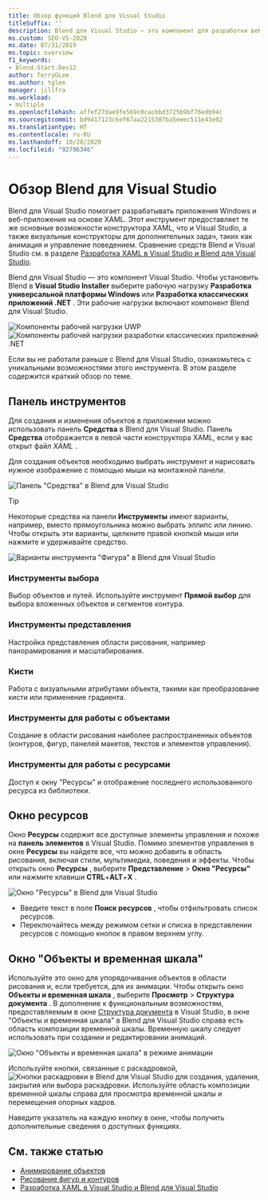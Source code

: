 ```yaml
---
title: Обзор функций Blend для Visual Studio
titleSuffix: ''
description: Blend для Visual Studio — это компонент для разработки веб- и Windows-приложений на базе XAML. Познакомьтесь с его функциями и пользовательским интерфейсом рабочей области.
ms.custom: SEO-VS-2020
ms.date: 07/31/2019
ms.topic: overview
f1_keywords:
- Blend.Start.Dev12
author: TerryGLee
ms.author: tglee
manager: jillfra
ms.workload:
- multiple
ms.openlocfilehash: affef27dae9fe569c0cacbbd3725b9bf76edb94c
ms.sourcegitcommit: bd9417123c6ef67aa2215307ba5eeec511e43e02
ms.translationtype: HT
ms.contentlocale: ru-RU
ms.lasthandoff: 10/28/2020
ms.locfileid: "92796346"
---
```

# <a name="blend-for-visual-studio-overview"></a>Обзор Blend для Visual Studio

Blend для Visual Studio помогает разрабатывать приложения Windows и веб-приложения на основе XAML. Этот инструмент предоставляет те же основные возможности конструктора XAML, что и Visual Studio, а также визуальные конструкторы для дополнительных задач, таких как анимация и управление поведением. Сравнение средств Blend и Visual Studio см. в разделе [Разработка XAML в Visual Studio и Blend для Visual Studio](../xaml-tools/designing-xaml-in-visual-studio.md).

Blend для Visual Studio — это компонент Visual Studio. Чтобы установить Blend в **Visual Studio Installer** выберите рабочую нагрузку **Разработка универсальной платформы Windows** или **Разработка классических приложений .NET** . Эти рабочие нагрузки включают компонент Blend для Visual Studio.

![Компоненты рабочей нагрузки UWP](media/installer-uwp.png)&nbsp;&nbsp;&nbsp;&nbsp;![Компоненты рабочей нагрузки разработки классических приложений .NET](media/installer-dotnet-desktop.png)

Если вы не работали раньше с Blend для Visual Studio, ознакомьтесь с уникальными возможностями этого инструмента. В этом разделе содержится краткий обзор по теме.

## <a name="tools-panel"></a>Панель инструментов

Для создания и изменения объектов в приложении можно использовать панель **Средства** в Blend для Visual Studio. Панель **Средства** отображается в левой части конструктора XAML, если у вас открыт файл *XAML* .

Для создания объектов необходимо выбрать инструмент и нарисовать нужное изображение с помощью мыши на монтажной панели.

![Панель "Средства" в Blend для Visual Studio](media/blend-tools-panel.png)

> [!TIP]
> Некоторые средства на панели **Инструменты** имеют варианты, например, вместо прямоугольника можно выбрать эллипс или линию. Чтобы открыть эти варианты, щелкните правой кнопкой мыши или нажмите и удерживайте средство.
>
> ![Варианты инструмента "Фигура" в Blend для Visual Studio](media/blend-rectangle-tool-variations.png)

### <a name="selection-tools"></a>Инструменты выбора

Выбор объектов и путей. Используйте инструмент **Прямой выбор** для выбора вложенных объектов и сегментов контура.

### <a name="view-tools"></a>Инструменты представления

Настройка представления области рисования, например панорамирования и масштабирования.

### <a name="brush-tools"></a>Кисти

Работа с визуальными атрибутами объекта, такими как преобразование кисти или применение градиента.

### <a name="object-tools"></a>Инструменты для работы с объектами

Создание в области рисования наиболее распространенных объектов (контуров, фигур, панелей макетов, текстов и элементов управления).

### <a name="asset-tools"></a>Инструменты для работы с ресурсами

Доступ к окну "Ресурсы" и отображение последнего использованного ресурса из библиотеки.

## <a name="assets-window"></a>Окно ресурсов

Окно **Ресурсы** содержит все доступные элементы управления и похоже на **панель элементов** в Visual Studio. Помимо элементов управления в окне **Ресурсы** вы найдете все, что можно добавить в область рисования, включая стили, мультимедиа, поведения и эффекты. Чтобы открыть окно **Ресурсы** , выберите **Представление** > **Окно "Ресурсы"** или нажмите клавиши **CTRL**+**ALT**+**X** .

![Окно "Ресурсы" в Blend для Visual Studio](media/blend-assets-window.png)

- Введите текст в поле **Поиск ресурсов** , чтобы отфильтровать список ресурсов.
- Переключайтесь между режимом сетки и списка в представлении ресурсов с помощью кнопок в правом верхнем углу.

## <a name="objects-and-timeline-window"></a>Окно "Объекты и временная шкала"

Используйте это окно для упорядочивания объектов в области рисования и, если требуется, для их анимации. Чтобы открыть окно **Объекты и временная шкала** , выберите **Просмотр** > **Структура документа** . В дополнение к функциональным возможностям, предоставляемым в окне [Структура документа](creating-a-ui-by-using-xaml-designer-in-visual-studio.md#document-outline-window) в Visual Studio, в окне "Объекты и временная шкала" в Blend для Visual Studio справа есть область композиции временной шкалы. Временную шкалу следует использовать при создании и редактировании анимаций.

![Окно "Объекты и временная шкала" в режиме анимации](media/storyboard-timeline.png)

Используйте кнопки, связанные с раскадровкой, ![Кнопки раскадровки в Blend для Visual Studio](media/storyboard-buttons.png) для создания, удаления, закрытия или выбора раскадровки. Используйте область композиции временной шкалы справа для просмотра временной шкалы и перемещения опорных кадров.

Наведите указатель на каждую кнопку в окне, чтобы получить дополнительные сведения о доступных функциях.

## <a name="see-also"></a>См. также статью

- [Анимирование объектов](../xaml-tools/animate-objects-in-xaml-designer.md)
- [Рисование фигур и контуров](../xaml-tools/draw-shapes-and-paths.md)
- [Разработка XAML в Visual Studio и Blend для Visual Studio](../xaml-tools/designing-xaml-in-visual-studio.md)
